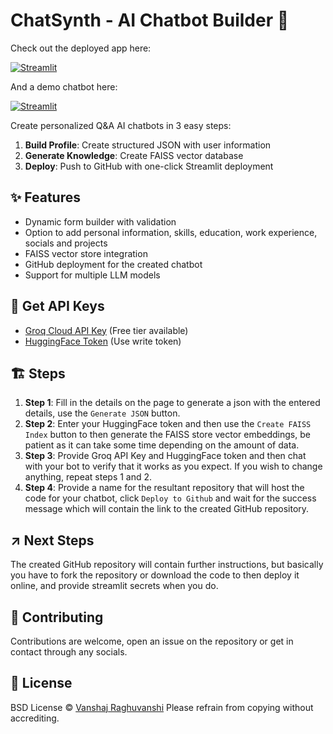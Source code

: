 # ChatSynth - AI Chatbot Builder 🤖
Check out the deployed app here:

[![Streamlit](https://static.streamlit.io/badges/streamlit_badge_black_white.svg)](https://chatsynth.streamlit.app)

And a demo chatbot here:

[![Streamlit](https://static.streamlit.io/badges/streamlit_badge_black_white.svg)](https://demo-chatsynth.streamlit.app)


Create personalized Q&A AI chatbots in 3 easy steps:

1. **Build Profile**: Create structured JSON with user information
2. **Generate Knowledge**: Create FAISS vector database
3. **Deploy**: Push to GitHub with one-click Streamlit deployment

## ✨ Features
- Dynamic form builder with validation
- Option to add personal information, skills, education, work experience, socials and projects 
- FAISS vector store integration
- GitHub deployment for the created chatbot
- Support for multiple LLM models

## 🔑 Get API Keys  
   - [Groq Cloud API Key](https://console.groq.com/keys) (Free tier available)
   - [HuggingFace Token](https://huggingface.co/settings/tokens) (Use write token)

## 🏗️ Steps
1. **Step 1**: Fill in the details on the page to generate a json with the entered details, use the `Generate JSON` button.
2. **Step 2**: Enter your HuggingFace token and then use the `Create FAISS Index` button to then generate the FAISS store vector embeddings, be patient as it can take some time depending on the amount of data.
3. **Step 3**: Provide Groq API Key and HuggingFace token and then chat with your bot to verify that it works as you expect. If you wish to change anything, repeat steps 1 and 2.
4. **Step 4**: Provide a name for the resultant repository that will host the code for your chatbot, click `Deploy to Github` and wait for the success message which will contain the link to the created GitHub repository.

## ↗️ Next Steps
The created GitHub repository will contain further instructions, but basically you have to fork the repository or download the code to then deploy it online, and provide streamlit secrets when you do.

## 🤝 Contributing
Contributions are welcome, open an issue on the repository or get in contact through any socials.

## 📄 License
BSD License © [Vanshaj Raghuvanshi](https://github.com/VanshajR)
Please refrain from copying without accrediting.